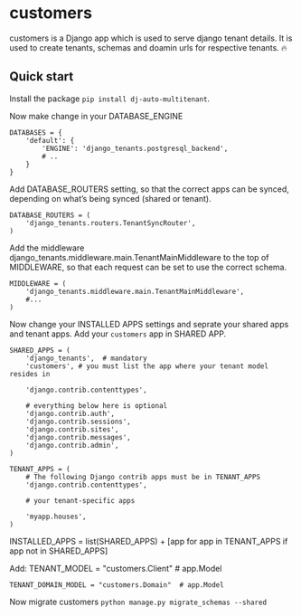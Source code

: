 
customers
=====

customers is a Django app which is used to serve django tenant details. It is used to create tenants, schemas and doamin urls for respective tenants. :fire:

Quick start
-----------
Install the package `pip install dj-auto-multitenant`.

Now make change in your DATABASE_ENGINE

    DATABASES = {
        'default': {
            'ENGINE': 'django_tenants.postgresql_backend',
            # ..
        }
    }

Add DATABASE_ROUTERS setting, so that the correct apps can be synced, depending on what’s being synced (shared or tenant).

    DATABASE_ROUTERS = (
        'django_tenants.routers.TenantSyncRouter',
    )

Add the middleware django_tenants.middleware.main.TenantMainMiddleware to the top of MIDDLEWARE, so that each request can be set to use the correct schema.

    MIDDLEWARE = (
        'django_tenants.middleware.main.TenantMainMiddleware',
        #...
    )

Now change your INSTALLED APPS settings and seprate your shared apps and tenant apps. Add your `customers` app in SHARED APP.

    SHARED_APPS = (
        'django_tenants',  # mandatory
        'customers', # you must list the app where your tenant model resides in

        'django.contrib.contenttypes',

        # everything below here is optional
        'django.contrib.auth',
        'django.contrib.sessions',
        'django.contrib.sites',
        'django.contrib.messages',
        'django.contrib.admin',
    )

    TENANT_APPS = (
        # The following Django contrib apps must be in TENANT_APPS
        'django.contrib.contenttypes',

        # your tenant-specific apps

        'myapp.houses',
    )

INSTALLED_APPS = list(SHARED_APPS) + [app for app in TENANT_APPS if app not in SHARED_APPS]


Add: 
    TENANT_MODEL = "customers.Client" # app.Model

    TENANT_DOMAIN_MODEL = "customers.Domain"  # app.Model

Now migrate customers `python manage.py migrate_schemas --shared`